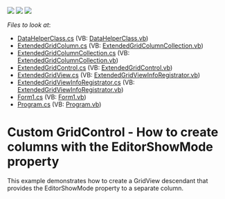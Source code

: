 <!-- default badges list -->
![](https://img.shields.io/endpoint?url=https://codecentral.devexpress.com/api/v1/VersionRange/128624279/18.2.3%2B)
[![](https://img.shields.io/badge/Open_in_DevExpress_Support_Center-FF7200?style=flat-square&logo=DevExpress&logoColor=white)](https://supportcenter.devexpress.com/ticket/details/E4356)
[![](https://img.shields.io/badge/📖_How_to_use_DevExpress_Examples-e9f6fc?style=flat-square)](https://docs.devexpress.com/GeneralInformation/403183)
<!-- default badges end -->
<!-- default file list -->
*Files to look at*:

* [DataHelperClass.cs](./CS/GridProject/DataHelperClass.cs) (VB: [DataHelperClass.vb](./VB/GridProject/DataHelperClass.vb))
* [ExtendedGridColumn.cs](./CS/GridProject/ExtendedGridView/ExtendedGridColumn.cs) (VB: [ExtendedGridColumnCollection.vb](./VB/GridProject/ExtendedGridView/ExtendedGridColumnCollection.vb))
* [ExtendedGridColumnCollection.cs](./CS/GridProject/ExtendedGridView/ExtendedGridColumnCollection.cs) (VB: [ExtendedGridColumnCollection.vb](./VB/GridProject/ExtendedGridView/ExtendedGridColumnCollection.vb))
* [ExtendedGridControl.cs](./CS/GridProject/ExtendedGridView/ExtendedGridControl.cs) (VB: [ExtendedGridControl.vb](./VB/GridProject/ExtendedGridView/ExtendedGridControl.vb))
* [ExtendedGridView.cs](./CS/GridProject/ExtendedGridView/ExtendedGridView.cs) (VB: [ExtendedGridViewInfoRegistrator.vb](./VB/GridProject/ExtendedGridView/ExtendedGridViewInfoRegistrator.vb))
* [ExtendedGridViewInfoRegistrator.cs](./CS/GridProject/ExtendedGridView/ExtendedGridViewInfoRegistrator.cs) (VB: [ExtendedGridViewInfoRegistrator.vb](./VB/GridProject/ExtendedGridView/ExtendedGridViewInfoRegistrator.vb))
* [Form1.cs](./CS/GridProject/Form1.cs) (VB: [Form1.vb](./VB/GridProject/Form1.vb))
* [Program.cs](./CS/GridProject/Program.cs) (VB: [Program.vb](./VB/GridProject/Program.vb))
<!-- default file list end -->
# Custom GridControl - How to create columns with the EditorShowMode property


<p>This example demonstrates how to create a GridView descendant that provides the EditorShowMode property to a separate column.</p>

<br/>


